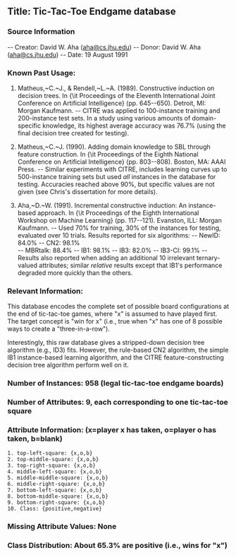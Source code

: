 ## Title: Tic-Tac-Toe Endgame database

### Source Information
   -- Creator: David W. Aha (aha@cs.jhu.edu)
   -- Donor: David W. Aha (aha@cs.jhu.edu)
   -- Date: 19 August 1991
### Known Past Usage: 
   1. Matheus,~C.~J., \& Rendell,~L.~A. (1989).  Constructive
      induction on decision trees.  In {\it Proceedings of the
      Eleventh International Joint Conference on Artificial Intelligence} 
      (pp. 645--650).  Detroit, MI: Morgan Kaufmann.
      -- CITRE was applied to 100-instance training and 200-instance test
         sets.  In a study using various amounts of domain-specific
         knowledge, its highest average accuracy was 76.7% (using the
         final decision tree created for testing).

   2. Matheus,~C.~J. (1990). Adding domain knowledge to SBL through
      feature construction.  In {\it Proceedings of the Eighth National
      Conference on Artificial Intelligence} (pp. 803--808). 
      Boston, MA: AAAI Press.
      -- Similar experiments with CITRE, includes learning curves up
         to 500-instance training sets but used _all_ instances in the
         database for testing.  Accuracies reached above 90%, but specific
         values are not given (see Chris's dissertation for more details).

   3. Aha,~D.~W. (1991). Incremental constructive induction: An instance-based
      approach.  In {\it Proceedings of the Eighth International Workshop
      on Machine Learning} (pp. 117--121).  Evanston, ILL: Morgan Kaufmann.
      -- Used 70% for training, 30% of the instances for testing, evaluated
         over 10 trials.  Results reported for six algorithms:
         -- NewID:   84.0%
         -- CN2:     98.1%  
         -- MBRtalk: 88.4%
         -- IB1:     98.1% 
         -- IB3:     82.0%
         -- IB3-CI:  99.1%
      -- Results also reported when adding an additional 10 irrelevant 
         ternary-valued attributes; similar _relative_ results except that
         IB1's performance degraded more quickly than the others.

### Relevant Information:

   This database encodes the complete set of possible board configurations
   at the end of tic-tac-toe games, where "x" is assumed to have played
   first.  The target concept is "win for x" (i.e., true when "x" has one
   of 8 possible ways to create a "three-in-a-row").  

   Interestingly, this raw database gives a stripped-down decision tree
   algorithm (e.g., ID3) fits.  However, the rule-based CN2 algorithm, the
   simple IB1 instance-based learning algorithm, and the CITRE 
   feature-constructing decision tree algorithm perform well on it.

### Number of Instances: 958 (legal tic-tac-toe endgame boards)

### Number of Attributes: 9, each corresponding to one tic-tac-toe square

### Attribute Information: (x=player x has taken, o=player o has taken, b=blank)

    1. top-left-square: {x,o,b}
    2. top-middle-square: {x,o,b}
    3. top-right-square: {x,o,b}
    4. middle-left-square: {x,o,b}
    5. middle-middle-square: {x,o,b}
    6. middle-right-square: {x,o,b}
    7. bottom-left-square: {x,o,b}
    8. bottom-middle-square: {x,o,b}
    9. bottom-right-square: {x,o,b}
    10. Class: {positive,negative}

### Missing Attribute Values: None

### Class Distribution: About 65.3% are positive (i.e., wins for "x")
